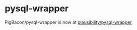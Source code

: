 pysql-wrapper
=============

PigBacon/pysql-wrapper is now at [plausibility/pysql-wrapper](https://github.com/plausibility/pysql-wrapper)

